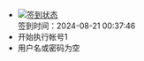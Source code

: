 - [![签到状态](https://github.com/womade/Cloud189-Actions/actions/workflows/main.yml/badge.svg?branch=main)](https://github.com/womade/Cloud189-Actions/actions/workflows/main.yml) <br> 签到时间：2024-08-21 00:37:46
- 开始执行帐号1
- 用户名或密码为空
